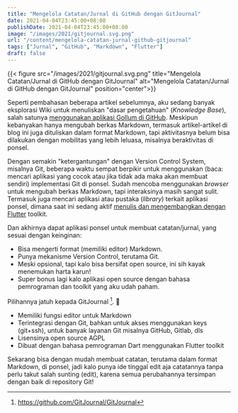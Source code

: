 ```yaml
---
title: "Mengelola Catatan/Jurnal di GitHub dengan GitJournal"
date: 2021-04-04T23:45:00+08:00
publishDate: 2021-04-04T23:45:00+08:00
image: "/images/2021/gitjournal.svg.png"
url: "/content/mengelola-catatan-jurnal-github-gitjournal"
tags: ["Jurnal", "GitHub", "Markdown", "Flutter"]
draft: false
---
```


{{< figure src="/images/2021/gitjournal.svg.png" title="Mengelola Catatan/Jurnal di GitHub dengan GitJournal" alt="Mengelola Catatan/Jurnal di GitHub dengan GitJournal" position="center">}}

Seperti pembahasan beberapa artikel sebelumnya, aku sedang banyak eksplorasi Wiki untuk menuliskan "dasar pengetahuan" (_Knowledge Base_), salah satunya [menggunakan aplikasi Gollum di GitHub](https://oo.or.id/content/mengelola-wiki-github-gollum/). Meskipun kebanyakan hanya mengubah berkas Markdown, termasuk artikel-artikel di blog ini juga dituliskan dalam format Markdown, tapi aktivitasnya belum bisa dilakukan dengan mobilitas yang lebih leluasa, misalnya beraktivitas di ponsel.

Dengan semakin "ketergantungan" dengan Version Control System, misalnya Git, beberapa waktu sempat berpikir untuk menggunakan (baca: mencari aplikasi yang cocok atau jika tidak ada maka akan membuat sendiri) implementasi Git di ponsel. Sudah mencoba menggunakan _browser_ untuk mengubah berkas Markdown, tapi interaksinya masih sangat sulit. Termasuk juga mencari aplikasi atau pustaka (_library_) terkait aplikasi ponsel, dimana saat ini sedang aktif [menulis dan mengembangkan dengan Flutter](https://oo.or.id/tags/flutter/) toolkit.

Dan akhirnya dapat aplikasi ponsel untuk membuat catatan/jurnal, yang sesuai dengan keinginan:

* Bisa mengerti format (memiliki editor) Markdown.
* Punya mekanisme Version Control, terutama Git.
* Meski opsional, tapi kalo bisa bersifat open source, ini sih kayak menemukan harta karun!
* Super bonus lagi kalo aplikasi open source dengan bahasa pemrograman dan toolkit yang aku udah paham.

Pilihannya jatuh kepada GitJournal [^1]. 🙌

* Memiliki fungsi editor untuk Markdown
* Terintegrasi dengan Git, bahkan untuk akses menggunakan keys (git+ssh), untuk banyak layanan Git misalnya GitHub, Gitlab, dls
* Lisensinya open source AGPL
* Dibuat dengan bahasa pemrograman Dart menggunakan Flutter toolkit

Sekarang bisa dengan mudah membuat catatan, terutama dalam format Markdown, di ponsel, jadi kalo punya ide tinggal edit aja catatannya tanpa perlu takut salah sunting (edit), karena semua perubahannya tersimpan dengan baik di repository Git!


[^1]: https://github.com/GitJournal/GitJournal